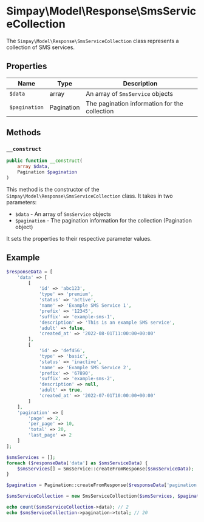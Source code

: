 # Simpay\Model\Response\SmsServiceCollection

The `Simpay\Model\Response\SmsServiceCollection` class represents a collection of SMS services.

## Properties

| Name | Type | Description |
|------|------|-------------|
| `$data` | array | An array of `SmsService` objects |
| `$pagination` | Pagination | The pagination information for the collection |

## Methods

### `__construct`

```php
public function __construct(
    array $data,
    Pagination $pagination
)
```

This method is the constructor of the `Simpay\Model\Response\SmsServiceCollection` class. It takes in two parameters:

* `$data` - An array of `SmsService` objects
* `$pagination` - The pagination information for the collection (Pagination object)

It sets the properties to their respective parameter values.

## Example

```php
$responseData = [
    'data' => [
        [
            'id' => 'abc123',
            'type' => 'premium',
            'status' => 'active',
            'name' => 'Example SMS Service 1',
            'prefix' => '12345',
            'suffix' => 'example-sms-1',
            'description' => 'This is an example SMS service',
            'adult' => false,
            'created_at' => '2022-08-01T11:00:00+00:00'
        ],
        [
            'id' => 'def456',
            'type' => 'basic',
            'status' => 'inactive',
            'name' => 'Example SMS Service 2',
            'prefix' => '67890',
            'suffix' => 'example-sms-2',
            'description' => null,
            'adult' => true,
            'created_at' => '2022-07-01T10:00:00+00:00'
        ]
    ],
    'pagination' => [
        'page' => 2,
        'per_page' => 10,
        'total' => 20,
        'last_page' => 2
    ]
];

$smsServices = [];
foreach ($responseData['data'] as $smsServiceData) {
    $smsServices[] = SmsService::createFromResponse($smsServiceData);
}

$pagination = Pagination::createFromResponse($responseData['pagination']);

$smsServiceCollection = new SmsServiceCollection($smsServices, $pagination);

echo count($smsServiceCollection->data); // 2
echo $smsServiceCollection->pagination->total; // 20
```